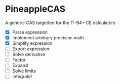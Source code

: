 # PineappleCAS
A generic CAS targetted for the TI-84+ CE calculators

- [X] Parse expression
- [X] Implement arbitrary precision math
- [X] Simplify expression
- [ ] Export expression
- [ ] Solve derivative
- [ ] Factor
- [ ] Expand
- [ ] Solve limits
- [ ] Integrals?

